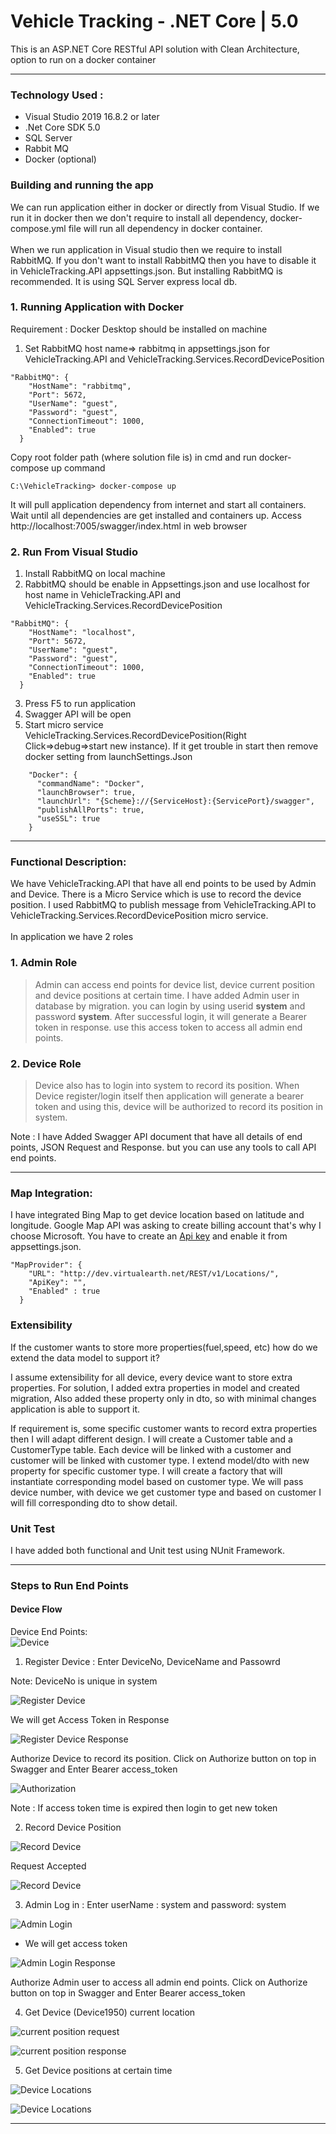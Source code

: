 # Vehicle Tracking -  .NET Core | 5.0
This is an ASP.NET Core RESTful API solution with Clean Architecture, option to run on a docker container
****
### Technology Used :
<ul>
<li> Visual Studio 2019 16.8.2 or later</li>
<li>.Net Core SDK 5.0 </li>
<li>SQL Server</li>
<li>Rabbit MQ </li>
<li>Docker (optional)</li>
</ul>

### Building and running the app
We can run application either in docker or directly from Visual Studio. If we run it in docker then we don't require to install all dependency, docker-compose.yml file will run all dependency in docker container. </br></br>
When we run application in Visual studio then we require to install RabbitMQ. If you don't want to install RabbitMQ then you have to disable it in VehicleTracking.API appsettings.json. But installing RabbitMQ is recommended. It is using SQL Server express local db.
</br>

### 1. Running Application with Docker
Requirement : Docker Desktop should be installed on machine
1. Set RabbitMQ host name=> rabbitmq in appsettings.json for VehicleTracking.API and VehicleTracking.Services.RecordDevicePosition
```
"RabbitMQ": {
    "HostName": "rabbitmq",
    "Port": 5672,
    "UserName": "guest",
    "Password": "guest",
    "ConnectionTimeout": 1000,
    "Enabled": true
  }
```
Copy root folder path (where solution file is) in cmd and run docker-compose up command
```
C:\VehicleTracking> docker-compose up
```
It will pull application dependency from internet and start all containers. Wait until all dependencies are get installed and containers up.
Access http://localhost:7005/swagger/index.html in web browser

### 2. Run From Visual Studio
1. Install RabbitMQ on local machine
2. RabbitMQ should be enable in Appsettings.json and use localhost for host name in VehicleTracking.API and VehicleTracking.Services.RecordDevicePosition
```
"RabbitMQ": {
    "HostName": "localhost",
    "Port": 5672,
    "UserName": "guest",
    "Password": "guest",
    "ConnectionTimeout": 1000,
    "Enabled": true
  }
```
3. Press F5 to run application
4. Swagger API will be open
5. Start micro service VehicleTracking.Services.RecordDevicePosition(Right Click=>debug=>start new instance). If it get trouble in start then remove docker setting from launchSettings.Json

```
    "Docker": {
      "commandName": "Docker",
      "launchBrowser": true,
      "launchUrl": "{Scheme}://{ServiceHost}:{ServicePort}/swagger",
      "publishAllPorts": true,
      "useSSL": true
    }
```

***

### Functional Description: 
We have VehicleTracking.API that have all end points to be used by Admin and Device. There is a Micro Service which is use to record the device position. I used RabbitMQ to publish message from VehicleTracking.API to VehicleTracking.Services.RecordDevicePosition micro service.
</br></br>
In application we have 2 roles
### 1. Admin Role
>Admin can access end points for device list, device current position and device positions at certain time. I have added Admin user in database by migration. you can login by using userid <b>system</b> and password <b>system</b>. After successful login, it will generate a Bearer token in response.
use this access token to access all admin end points.


### 2. Device Role
>Device also has to login into system to record its position. When Device register/login itself then application will generate a bearer token and using this, device will be authorized to record its position in system.

Note : I have Added Swagger API document that have all details of end points, JSON Request and Response. but you can use any tools to call API end points.

***

### Map Integration:

I have integrated Bing Map to get device location based on latitude and longitude. Google Map API was asking to create billing account that's why I choose Microsoft. You have to create an [Api key](https://docs.microsoft.com/en-us/bingmaps/getting-started/bing-maps-dev-center-help/getting-a-bing-maps-key) and enable it from appsettings.json.

```
"MapProvider": {
    "URL": "http://dev.virtualearth.net/REST/v1/Locations/",
    "ApiKey": "",
    "Enabled" : true
  }
```

### Extensibility

If the customer wants to store more properties(fuel,speed, etc) how do we extend the data model to support it?

I assume extensibility for all device, every device want to store extra properties. For solution, I added extra properties in model and created migration, Also added these property only in dto, so with minimal changes application is able to support it.

If requirement is, some specific customer wants to record extra properties then I will adapt different design. I will create a Customer table and a CustomerType table. Each device will be linked with a customer and customer will be linked with customer type. I extend model/dto with new property for specific customer type. I will create a factory that will instantiate corresponding model based on customer type. We will pass device number, with device we get customer type and based on customer I will fill corresponding dto to show detail.


### Unit Test
I have added both functional and Unit test using NUnit Framework.

***

### Steps to Run End Points
#### Device Flow
Device End Points: </br>
![Device](images/DeviceEndPoints.JPG)

1. Register Device : Enter DeviceNo, DeviceName and Passowrd

Note: DeviceNo is unique in system

![Register Device](images/RegisterDevice.JPG)

We will get Access Token in Response

![Register Device Response](images/RegisterDevice_Response.JPG)

Authorize Device to record its position. Click on Authorize button on top in Swagger and Enter Bearer access_token

![Authorization](images/Authorization.JPG)

Note : If access token time is expired then login to get new token

2. Record Device Position

![Record Device](images/Record_Device_Position.JPG)

Request Accepted

![Record Device](images/Record_Device_Result.JPG)

3. Admin Log in : Enter userName : system and password: system

![Admin Login](images/Admin_Login.JPG)

- We will get access token

![Admin Login Response](images/Admin_Login_Response.JPG)

Authorize Admin user to access all admin end points. Click on Authorize button on top in Swagger and Enter Bearer access_token

4. Get Device (Device1950) current location

![current position request](images/Device_Current_position.JPG)

![current position response](images/Device_Current_position_Response.JPG)

5. Get Device positions at certain time

![Device Locations](images/Device_Locations_Request.JPG)

![Device Locations](images/Device_Locations_Response.JPG)

***









